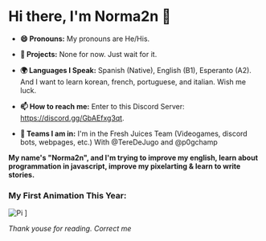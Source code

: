 # Hi there, I'm Norma2n 👋

- **😄 Pronouns:** My pronouns are He/His.

- **👾 Projects:** None for now. Just wait for it.

- **🌍 Languages I Speak:** Spanish (Native), English (B1), Esperanto (A2). And I want to learn korean, french, portuguese, and italian. Wish me luck.

- **📫 How to reach me:** Enter to this Discord Server: https://discord.gg/GbAEfxg3qt.

- **🥞 Teams I am in:** I'm in the Fresh Juices Team (Videogames, discord bots, webpages, etc.) With @TereDeJugo and @p0gchamp

**My name's "Norma2n", and I'm trying to improve my english, learn about programmation in javascript, improve my pixelarting & learn to write stories.**

### My First Animation This Year:

![Pi](https://user-images.githubusercontent.com/82099883/113895594-bdc6ba80-978e-11eb-9194-c2bb4497e97e.gif)
]

*Thank youse for reading. Correct me*
